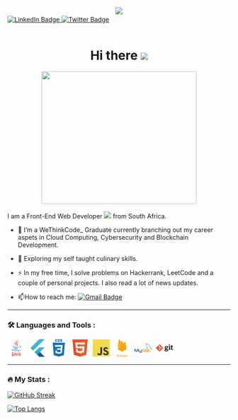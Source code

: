 <div id="header" align="center">
  <img src="https://i.giphy.com/media/v1.Y2lkPTc5MGI3NjExZjVnMDNiMDE3ejJmZzZ4bXl5dHQ1YWdwOWR5ZXJ2dHVvMmYyM24xMiZlcD12MV9pbnRlcm5hbF9naWZfYnlfaWQmY3Q9cw/Zebztgv7jmkoLe1DoY/giphy.gif" width="100"/>
</div>

<div id="badges">
  <a href="https://www.linkedin.com/in/natasha-mkhabela-8b3a5b224">
    <img src="https://img.shields.io/badge/LinkedIn-blue?style=for-the-badge&logo=linkedin&logoColor=white" alt="LinkedIn Badge"/>
  </a>
  <a href="x.com/madhlomoxtech?s=11">
    <img src="https://img.shields.io/badge/Twitter-pink?style=for-the-badge&logo=twitter&logoColor=white" alt="Twitter Badge"/>
  </a>
</div>

<img src="https://komarev.com/ghpvc/?username=MaDhlomoCodes&style=flat-square&color=red" alt=""/>

<div align="center">
<h1>
  Hi there
  <img src="https://i.giphy.com/media/v1.Y2lkPTc5MGI3NjExamx5emo1eHhueWcyMWk5ZWFzemlibHBnY3RydGUwYnI2Z28ybWtjMCZlcD12MV9pbnRlcm5hbF9naWZfYnlfaWQmY3Q9Zw/QLKSt3wQqlj7a/giphy.gif" width="250px"/>
</h1>
  <img src="https://i.giphy.com/media/v1.Y2lkPTc5MGI3NjExc3JlaGM1ZXA3bWxwaTV5eDdndHM0b3FmdjNkcmdhbW9jdG16dzU2NCZlcD12MV9pbnRlcm5hbF9naWZfYnlfaWQmY3Q9Zw/scZPhLqaVOM1qG4lT9/giphy.gif" width="350" height="300"/>
</div>

I am a Front-End Web Developer <img src="https://media.giphy.com/media/WUlplcMpOCEmTGBtBW/giphy.gif" width="30"> from South Africa.
- :telescope: I’m a WeThinkCode_ Graduate currently branching out my career aspets in Cloud Computing, Cybersecurity and Blockchain Development.
  
- :seedling: Exploring my self taught culinary skills. 

- :zap: In my free time, I solve problems on Hackerrank, LeetCode and a couple of personal projects. I also read a lot of news updates.

- :mailbox:How to reach me: [![Gmail Badge](https://img.shields.io/badge/Gmail-D14836?style=for-the-badge&logo=gmail&logoColor=white)](mailto:prescillamkhabela@gmail.com)

---

### :hammer_and_wrench: Languages and Tools :

<div>
  <img src="https://github.com/devicons/devicon/blob/master/icons/java/java-original-wordmark.svg" title="Java" alt="Java" width="40" height="40"/>&nbsp;
  <img src="https://github.com/devicons/devicon/blob/master/icons/flutter/flutter-original.svg" title="Flutter" alt="Flutter" width="40" height="40"/>&nbsp;
  <img src="https://github.com/devicons/devicon/blob/master/icons/css3/css3-plain-wordmark.svg"  title="CSS3" alt="CSS" width="40" height="40"/>&nbsp;
  <img src="https://github.com/devicons/devicon/blob/master/icons/html5/html5-original.svg" title="HTML5" alt="HTML" width="40" height="40"/>&nbsp;
  <img src="https://github.com/devicons/devicon/blob/master/icons/javascript/javascript-original.svg" title="JavaScript" alt="JavaScript" width="40" height="40"/>&nbsp;
  <img src="https://github.com/devicons/devicon/blob/master/icons/firebase/firebase-plain-wordmark.svg" title="Firebase" alt="Firebase" width="40" height="40"/>&nbsp;
  <img src="https://github.com/devicons/devicon/blob/master/icons/mysql/mysql-original-wordmark.svg" title="MySQL"  alt="MySQL" width="40" height="40"/>&nbsp;
  <img src="https://github.com/devicons/devicon/blob/master/icons/git/git-original-wordmark.svg" title="Git" **alt="Git" width="40" height="40"/>
</div>

---

### :fire: My Stats :
[![GitHub Streak](http://github-readme-streak-stats.herokuapp.com?user=MaDhlomoCodes&theme=dark&background=000000)](https://git.io/streak-stats)

[![Top Langs](https://github-readme-stats.vercel.app/api/top-langs/?username=MaDhlomoCodes&layout=compact&theme=vision-friendly-dark)](https://github.com/anuraghazra/github-readme-stats)


